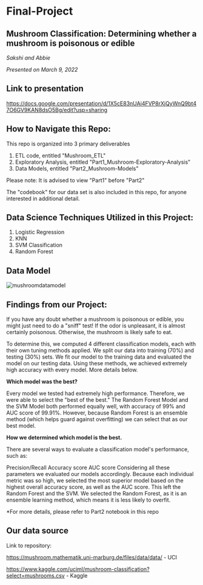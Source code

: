 # Final-Project

## Mushroom Classification: Determining whether a mushroom is poisonous or edible
*Sakshi and Abbie*

*Presented on March 9, 2022*

## Link to presentation
https://docs.google.com/presentation/d/1X5cE83nUAi4FVP8rXjQyWnQ9bt47O6GV9KAN8dsO5Bg/edit?usp=sharing 

## How to Navigate this Repo:
This repo is organized into 3 primary deliverables
1. ETL code, entitled "Mushroom_ETL"
2. Exploratory Analysis, entitled "Part1_Mushroom-Exploratory-Analysis"
3. Data Models, entitled "Part2_Mushroom-Models"

Please note: It is advised to view "Part1" before "Part2"

The "codebook" for our data set is also included in this repo, for anyone interested in additional detail. 

## Data Science Techniques Utilized in this Project:
1. Logistic Regression
2. KNN
3. SVM Classification
4. Random Forest

## Data Model
![mushroomdatamodel](https://user-images.githubusercontent.com/59490033/157165566-76442898-f9a3-4f14-b615-29f061ce1169.PNG)

## Findings from our Project:
If you have any doubt whether a mushroom is poisonous or edible, you might just need to do a "sniff" test! If the odor is unpleasant, it is almost certainly poisonous. Otherwise, the mushroom is likely safe to eat.

To determine this, we computed 4 different classification models, each with their own tuning methods applied. We split our data into training (70%) and testing (30%) sets. We fit our model to the training data and evaluated the model on our testing data. Using these methods, we achieved extremely high accuracy with every model. More details below.

**Which model was the best?**

Every model we tested had extremely high performance. Therefore, we were able to select the "best of the best." The Random Forest Model and the SVM Model both performed equally well, with accuracy of 99% and AUC score of 99.91%. However, because Random Forest is an ensemble method (which helps guard against overfitting) we can select that as our best model.

**How we determined which model is the best.**

There are several ways to evaluate a classification model's performance, such as:

Precision/Recall
Accuracy score
AUC score
Considering all these parameters we evaluated our models accordingly. Because each individual metric was so high, we selected the most superior model based on the highest overall accuracy score, as well as the AUC score. This left the Random Forest and the SVM. We selected the Random Forest, as it is an ensemble learning method, which means it is less likely to overfit.

*For more details, please refer to Part2 notebook in this repo


## Our data source

Link to repository:

https://mushroom.mathematik.uni-marburg.de/files/data/data/ - UCI

https://www.kaggle.com/uciml/mushroom-classification?select=mushrooms.csv - Kaggle
